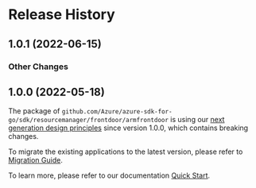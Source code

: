 # Release History

## 1.0.1 (2022-06-15)
### Other Changes


## 1.0.0 (2022-05-18)

The package of `github.com/Azure/azure-sdk-for-go/sdk/resourcemanager/frontdoor/armfrontdoor` is using our [next generation design principles](https://azure.github.io/azure-sdk/general_introduction.html) since version 1.0.0, which contains breaking changes.

To migrate the existing applications to the latest version, please refer to [Migration Guide](https://aka.ms/azsdk/go/mgmt/migration).

To learn more, please refer to our documentation [Quick Start](https://aka.ms/azsdk/go/mgmt).